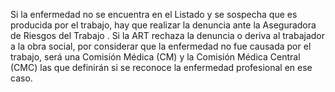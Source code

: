 Si la enfermedad no se encuentra en el Listado y se sospecha que es producida por el trabajo, hay que realizar la denuncia ante la Aseguradora de Riesgos del
Trabajo .
Si la ART rechaza la denuncia o deriva al trabajador a la obra social, por considerar que la enfermedad no fue causada por el trabajo, será una Comisión Médica (CM) y la Comisión Médica Central (CMC) las que definirán si se reconoce la enfermedad profesional en ese caso.